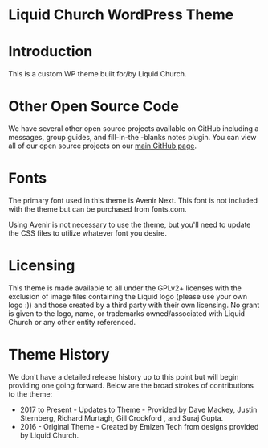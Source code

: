 # Liquid Church WordPress Theme

# Introduction
This is a custom WP theme built for/by Liquid Church.

# Other Open Source Code
We have several other open source projects available on GitHub including a messages, group guides, and fill-in-the
-blanks notes plugin. You can view all of our open source projects on our [main GitHub
 page](https://github.com/liquidchurch/).

# Fonts
The primary font used in this theme is Avenir Next. This font is not included with the theme but can be purchased
from fonts.com.

Using Avenir is not necessary to use the theme, but you'll need to update the CSS files to utilize whatever
font you desire.

# Licensing
This theme  is made available to all under the GPLv2+ licenses with the exclusion of image files containing the Liquid
 logo (please use your own logo :)) and those created by a third party with their own licensing.
 No grant is given to the logo, name, or trademarks owned/associated with Liquid Church or any other entity referenced.


# Theme History
We don't have a detailed release history up to this point but will begin providing one going forward. Below are the
 broad strokes of contributions to the theme:
- 2017 to Present - Updates to Theme - Provided by Dave Mackey, Justin Sternberg, Richard Murtagh, Gill Crockford
, and Suraj Gupta.
- 2016 - Original Theme - Created by Emizen Tech from designs provided by Liquid Church.
